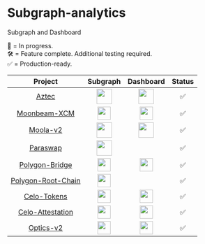 # Subgraph-analytics
Subgraph and Dashboard 

🔨 = In progress.  
🛠 = Feature complete. Additional testing required.  
✅ = Production-ready.

|        Project     | Subgraph     |       Dashboard          |  Status   |
| :-----------------: | :-----------: | :------------------------:|:--------:  |
| [Aztec](subgraphs/aztec-network)|[<img src="images/ethereum.ico" width="35" height="35"/>](https://thegraph.com/hosted-service/subgraph/dapplooker/aztec-connect)           |[<img src="images/ethereum.ico" width="35" height="35">](https://dapplooker.com/dapp/aztec-connect-120167?network=ethereum&category=ethereum&type=dashboard&udid=0) |   ✅    |
| [Moonbeam-XCM](subgraphs/moonbeam-xcm) |[<img src="images/moonbeam.ico" width="30" height="30">](https://thegraph.com/hosted-service/subgraph/dapplooker/moonbeam-xcm-subgraph)|[<img src="images/moonbeam.ico" width="30" height="30"/>](https://dapplooker.com/dapp/subquery-moonbeam-120116?network=subquery&category=moonbeam&type=dashboard&udid=0) | ✅ |
| [Moola-v2](subgraphs/moola-v2) |[<img src="images/ethereum.ico" width="35" height="35">](https://thegraph.com/hosted-service/subgraph/dapplooker/moola-market-v2)      |[<img src="images/ethereum.ico" width="35" height="35"/>](https://dapplooker.com/dapp/moola-v2-120062?network=celo&category=celo&type=dashboard&udid=0)  |  ✅  |
| [Paraswap](subgraphs/paraswap) |[<img src="images/ethereum.ico" width="35" height="35">](https://thegraph.com/hosted-service/subgraph/dapplooker/paraswap)              |                  |     ✅      |
| [Polygon-Bridge](subgraphs/polygon-bridge)|[<img src="images/polygon.ico" width="30" height="30">](https://thegraph.com/hosted-service/subgraph/dapplooker/pan-swap) | [<img src="images/polygon.ico" width="30" height="30"/>](https://dapplooker.com/dapp/polygon-bridge-13?network=ethereum&category=polygon&type=dashboard&udid=0)|✅ |
| [Polygon-Root-Chain](subgraphs/polygon-root-chain-manager) |[<img src="images/polygon.ico" width="30" height="30">](https://thegraph.com/hosted-service/subgraph/dapplooker/nft1)|  |    ✅    |
| [Celo-Tokens](subgraphs/celo-tokens)|[<img src="images/celo_icon.ico" width="30" height="30">](https://thegraph.com/hosted-service/subgraph/dapplooker/celo-tokens-analytics-subgraph)| [<img src="images/celo_icon.ico" width="30" height="30">](https://dapplooker.com/dapp/celo-all-tokens-120082?network=celo&category=celo&type=dashboard&udid=0) |    ✅         |
| [Celo-Attestation](subgraphs/celo-attestation) |[<img src="images/celo_icon.ico" width="30" height="30">](https://thegraph.com/hosted-service/subgraph/dapplooker/celo-attestation)| [<img src="images/celo_icon.ico" width="30" height="30">](https://dapplooker.com/dapp/celo-attestation-120131?network=celo&category=celo&type=dashboard&udid=0) |    ✅  |
| [Optics-v2](subgraphs/optics-v2)|[<img src="images/celo_icon.ico" width="30" height="30">](https://thegraph.com/hosted-service/subgraph/dapplooker/celo-optics-v2)   |[<img src="images/celo_icon.ico" width="30" height="30">](https://dapplooker.com/dapp/optics-v2-120137?network=celo&category=celo&type=dashboard&udid=0)|   ✅    |

